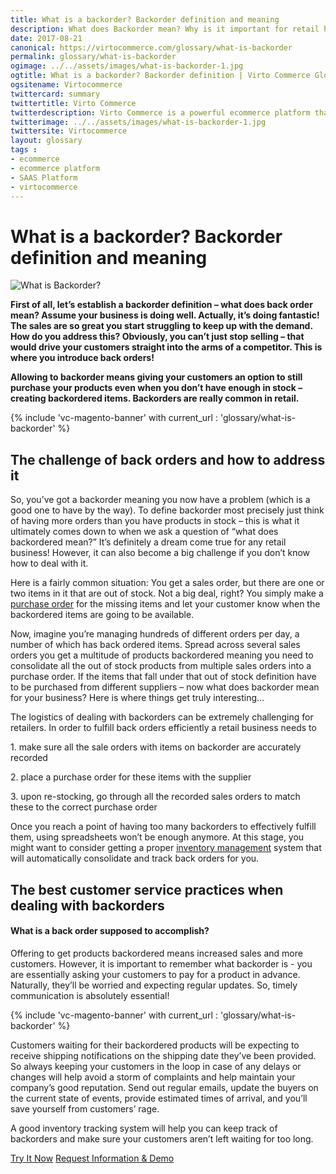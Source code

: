 ```yaml
--- 
title: What is a backorder? Backorder definition and meaning
description: What does Backorder mean? Why is it important for retail how to deal with it? Learn more about backorder definitions and meaning in this article.
date: 2017-08-21 
canonical: https://virtocommerce.com/glossary/what-is-backorder
permalink: glossary/what-is-backorder
ogimage: ../../assets/images/what-is-backorder-1.jpg
ogtitle: What is a backorder? Backorder definition | Virto Commerce Glossary
ogsitename: Virtocommerce
twittercard: summary
twittertitle: Virto Commerce
twitterdescription: Virto Commerce is a powerful ecommerce platform that includes everything you need to create an online store and sell online. Try it free with Free Community License
twitterimage: ../../assets/images/what-is-backorder-1.jpg
twittersite: Virtocommerce
layout: glossary
tags : 
- ecommerce
- ecommerce platform
- SAAS Platform
- virtocommerce 
---
```

<div class="business-cnt">
    <div class="head __cart">
        <h1 class="title">What is a backorder? Backorder definition and meaning</h1>
    </div>
    <img alt="What is Backorder?" src="assets/images/what-is-backorder-1.jpg" />
    <p class="text"><strong>First of all, let’s establish a backorder definition – what does back order mean? Assume your business is doing well. Actually, it’s doing fantastic! The sales are so great you start struggling to keep up with the demand. How do you address this? Obviously, you can’t just stop selling – that would drive your customers straight into the arms of a competitor. This is where you introduce back orders!</strong>
        </p>
    <p class="text"><strong>Allowing to backorder means giving your customers an option to still purchase your products even when you don’t have enough in stock – creating backordered items. Backorders are really common in retail.</strong>
        </p>
    {% include 'vc-magento-banner' with current_url : 'glossary/what-is-backorder' %}
    <h2>The challenge of back orders and how to address it</h2>
    <p class="text">
    So, you’ve got a backorder meaning you now have a problem (which is a good one to have by the way). To define backorder most precisely just think of having more orders than you have products in stock – this is what it ultimately comes down to when we ask a question of “what does backordered mean?” It’s definitely a dream come true for any retail business! However, it can also become a big challenge if you don’t know how to deal with it. </p>  
    <p class="text">
    Here is a fairly common situation: You get a sales order, but there are one or two items in it that are out of stock. Not a big deal, right? You simply make a <a href="{{ '/glossary/purchase-order-management-software' | absolute_url }}"> purchase order</a> for the missing items and let your customer know when the backordered items are going to be available. </p>
    <p class="text">
    Now, imagine you’re managing hundreds of different orders per day, a number of which has back ordered items. Spread across several sales orders you get a multitude of products backordered meaning you need to consolidate all the out of stock products from multiple sales orders into a purchase order. If the items that fall under that out of stock definition have to be purchased from different suppliers – now what does backorder mean for your business? Here is where things get truly interesting… </p>
    <p class="text">The logistics of dealing with backorders can be extremely challenging for retailers. In order to fulfill back orders efficiently a retail business needs to</p>
    <p class="text"> 1. make sure all the sale orders with items on backorder are accurately recorded</p>
    <p class="text"> 2. place a purchase order for these items with the supplier</p>
    <p class="text"> 3. upon re-stocking, go through all the recorded sales orders to match these to the correct purchase order </p>
    <p class="text">Once you reach a point of having too many backorders to effectively fulfill them, using spreadsheets won’t be enough anymore. At this stage, you might want to consider getting a proper <a href="{{ '/glossary/what-is-inventory-management' | absolute_url }}">inventory management</a> system  that will automatically consolidate and track back orders for you.</p>
    <h2>The best customer service practices when dealing with backorders</h2>
    <p class="text"></p>
    <h4>What is a back order supposed to accomplish?</h4>
    <p class="text">
    Offering to get products backordered means increased sales and more customers. However, it is important to remember what backorder is  - you are essentially asking your customers to pay for a product in advance. Naturally, they’ll be worried and expecting regular updates. So, timely communication is absolutely essential!</p>
    {% include 'vc-magento-banner' with current_url : 'glossary/what-is-backorder' %}
    <p class="text">
    Customers waiting for their backordered products will be expecting to receive shipping notifications on the shipping date they’ve been provided. So always keeping your customers in the loop in case of any delays or changes will help avoid a storm of complaints and help maintain your company’s good reputation. Send out regular emails, update the buyers on the current state of events, provide estimated times of arrival, and you’ll save yourself from customers’ rage.</p>
    <p class="text">
    A good inventory tracking system will help you can keep track of backorders and make sure your customers aren’t left waiting for too long.</p>
<div class="buttons">
        <a class="button fill" href="/try-now">Try It Now</a>
        <a class="button fill" href="/contact-us">Request Information & Demo</a>
    </div>
</div>
